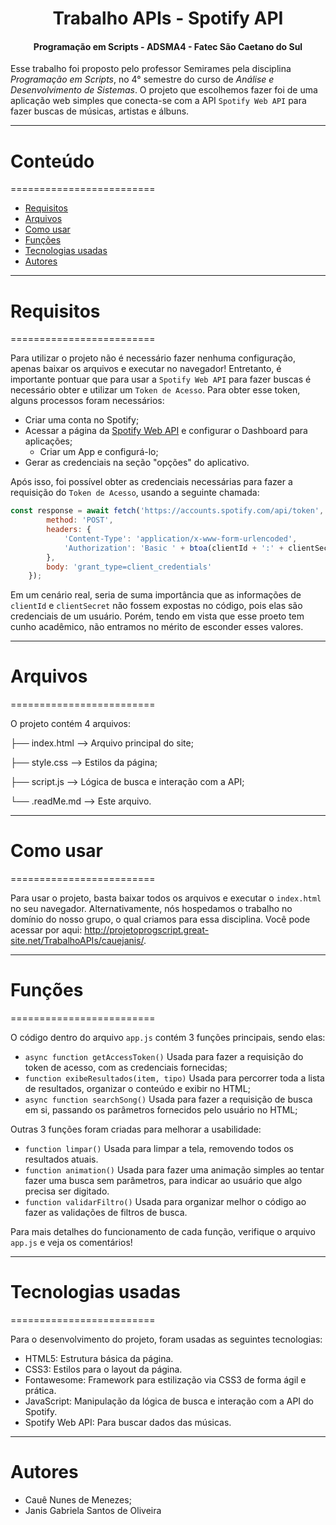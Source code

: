 <h1 align='center'>Trabalho APIs - Spotify API</h1>
<h4 align='center'>Programação em Scripts - ADSMA4 - Fatec São Caetano do Sul</h4>

Esse trabalho foi proposto pelo professor Semirames pela disciplina _Programação em Scripts_, no 4° semestre do curso de _Análise e Desenvolvimento de Sistemas_. O projeto que escolhemos fazer foi de uma aplicação web simples que conecta-se com a API `Spotify Web API` para fazer buscas de músicas, artistas e álbuns.

------------  

# Conteúdo
=========================

* [Requisitos](#requisitos)
* [Arquivos](#arquivos)
* [Como usar](#como-usar)
* [Funções](#funções)
* [Tecnologias usadas ](#tecnologias-usadas )
* [Autores](#autores)

--------------

# Requisitos
=========================

Para utilizar o projeto não é necessário fazer nenhuma configuração, apenas baixar os arquivos e executar no navegador!
Entretanto, é importante pontuar que para usar a `Spotify Web API` para fazer buscas é necessário obter e utilizar um `Token de Acesso`. Para obter esse token, alguns processos foram necessários:
* Criar uma conta no Spotify;
* Acessar a página da [Spotify Web API](https://developer.spotify.com/documentation/web-api) e configurar o Dashboard para aplicações;
  * Criar um App e configurá-lo;
* Gerar as credenciais na seção "opções" do aplicativo.

Após isso, foi possível obter as credenciais necessárias para fazer a requisição do `Token de Acesso`, usando a seguinte chamada:
``` javascript
const response = await fetch('https://accounts.spotify.com/api/token', {
        method: 'POST',
        headers: {
            'Content-Type': 'application/x-www-form-urlencoded', 
            'Authorization': 'Basic ' + btoa(clientId + ':' + clientSecret) 
        },
        body: 'grant_type=client_credentials' 
    });
```
Em um cenário real, seria de suma importância que as informações de `clientId` e `clientSecret` não fossem expostas no código, pois elas são credenciais de um usuário. Porém, tendo em vista que esse proeto tem cunho acadêmico, não entramos no mérito de esconder esses valores.


--------------

# Arquivos
=========================

O projeto contém 4 arquivos:

├── index.html --> Arquivo principal do site;

├── style.css --> Estilos da página;

├── script.js  --> Lógica de busca e interação com a API;

└── .readMe.md -->  Este arquivo.


--------------

# Como usar
=========================  

Para usar o projeto, basta baixar todos os arquivos e executar o `index.html` no seu navegador.
Alternativamente, nós hospedamos o trabalho no domínio do nosso grupo, o qual criamos para essa disciplina. Você pode acessar por aqui: http://projetoprogscript.great-site.net/TrabalhoAPIs/cauejanis/.

--------------  

# Funções
=========================  

O código dentro do arquivo `app.js` contém 3 funções principais, sendo elas:
- `async function getAccessToken()`
Usada para fazer a requisição do token de acesso, com as credenciais fornecidas;
- `function exibeResultados(item, tipo)`
Usada para percorrer toda a lista de resultados, organizar o conteúdo e exibir no HTML;
- `async function searchSong()`
Usada para fazer a requisição de busca em si, passando os parâmetros fornecidos pelo usuário no HTML;


Outras 3 funções foram criadas para melhorar a usabilidade:
- `function limpar()`
Usada para limpar a tela, removendo todos os resultados atuais.
- `function animation()`
Usada para fazer uma animação simples ao tentar fazer uma busca sem parâmetros, para indicar ao usuário que algo precisa ser digitado.
- `function validarFiltro()`
Usada para organizar melhor o código ao fazer as validações de filtros de busca.


Para mais detalhes do funcionamento de cada função, verifique o arquivo `app.js` e veja os comentários! 

--------------  

# Tecnologias usadas  
=========================

Para o desenvolvimento do projeto, foram usadas as seguintes tecnologias:
* HTML5: Estrutura básica da página.
* CSS3: Estilos para o layout da página.
* Fontawesome: Framework para estilização via CSS3 de forma ágil e prática.
* JavaScript: Manipulação da lógica de busca e interação com a API do Spotify.
* Spotify Web API: Para buscar dados das músicas.

--------------

# Autores
- Cauê Nunes de Menezes;
- Janis Gabriela Santos de Oliveira


